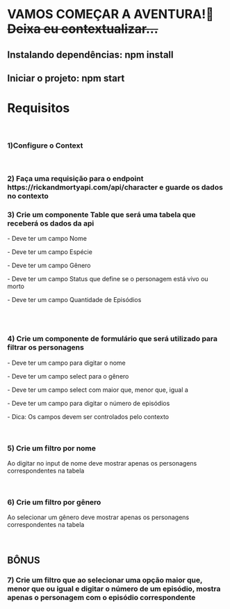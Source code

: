 <h1>VAMOS COMEÇAR A AVENTURA!🚀 <s>Deixa eu contextualizar...</s></h1>
<h2>Instalando dependências: npm install</h2>
<h2>Iniciar o projeto: npm start</h2>

<h1>Requisitos</h1>
<br>
<div>
<h3>1)Configure o Context</h3>
</div>
<br>
<h3>2) Faça uma requisição para o endpoint https://rickandmortyapi.com/api/character e guarde os dados no contexto </h3>
<div>
<h3>3) Crie um componente Table que será uma tabela que receberá os dados da api</h3>
<p>- Deve ter um campo Nome </p>
<p>- Deve ter um campo Espécie </p>
<p>- Deve ter um campo Gênero </p>
<p>- Deve ter um campo Status que define se o personagem está vivo ou morto </p>
<p>- Deve ter um campo Quantidade de Episódios</p>
<br>
</div>
<br>
<div>
<h3>4) Crie um componente de formulário que será utilizado para filtrar os personagens</h3>
<p>- Deve ter um campo para digitar o nome </p>
<p>- Deve ter um campo select para o gênero </p>
<p>- Deve ter um campo select com maior que, menor que, igual a </p>
<p>- Deve ter um campo para digitar o número de episódios </p>
<p>- Dica: Os campos devem ser controlados pelo contexto </p>
</div>
<br>
<h3>5) Crie um filtro por nome</h3>
<p> Ao digitar no input de nome deve mostrar apenas os personagens correspondentes na tabela</p>
<br>
<div>
<h3>6) Crie um filtro por gênero</h3>
<p> Ao selecionar um gênero deve mostrar apenas os personagens correspondentes na tabela</p>
<br>
</div>
<div>
<h2>BÔNUS</h2>
<h3>7) Crie um filtro que ao selecionar uma opção maior que, menor que ou igual e digitar o número de um episódio, mostra apenas o personagem com o episódio correspondente</h3>
<br>
</div>

